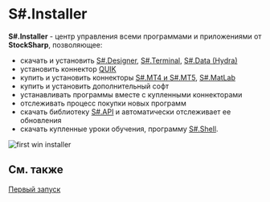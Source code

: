 # S\#.Installer

**S\#.Installer** \- центр управления всеми программами и приложениями от **StockSharp**, позволяющее: 

- скачать и установить [S\#.Designer](Designer.md), [S\#.Terminal](Terminal.md), [S\#.Data (Hydra)](Hydra.md)
- установить коннектор [QUIK](Quik.md)
- купить и установить коннекторы [S\#.MT4 и S\#.MT5](MT.md), [S\#.MatLab](MatLab.md)
- купить и установить дополнительный софт
- устанавливать программы вместе с купленными коннекторами
- отслеживать процесс покупки новых программ
- скачать библиотеку [S\#.API](StockSharpAbout.md) и автоматически отслеживает ее обновления
- скачать купленные уроки обучения, программу [S\#.Shell](Shell.md).

![first win installer](~/images/first_win_installer.png)

## См. также

[Первый запуск](Installer_Installation.md)

